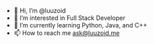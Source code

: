 - 👋 Hi, I’m @luuzoid
- 👀 I’m interested in Full Stack Developer
- 🌱 I’m currently learning Python, Java, and C++
- 📫 How to reach me ask@luuzoid.me

<!---
luuzoid/luuzoid is a ✨ special ✨ repository because its `README.md` (this file) appears on your GitHub profile.
You can click the Preview link to take a look at your changes.
--->
